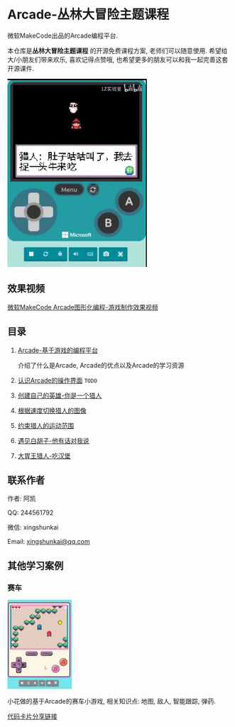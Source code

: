 # Arcade-丛林大冒险主题课程
微软MakeCode出品的Arcade编程平台.

本仓库是**丛林大冒险主题课程** 的开源免费课程方案, 老师们可以随意使用. 希望给大/小朋友们带来欢乐, 喜欢记得点赞哦, 也希望更多的朋友可以和我一起完善这套开源课件.

![](./image/Arcade游戏截图.png)



## 效果视频

[微软MakeCode Arcade图形化编程-游戏制作效果视频](https://www.bilibili.com/video/av82551127)



## 目录

1. [Arcade-基于游戏的编程平台](1.Arcade-基于游戏的编程平台/Arcade-基于游戏的编程平台.md)

   介绍了什么是Arcade, Arcade的优点以及Arcade的学习资源

2. [认识Arcade的操作界面](2.认识Arcade的操作界面/认识Arcade的操作界面.md) `TODO`

3. [创建自己的英雄-你是一个猎人](3.创建自己的英雄-你是一个猎人/创建自己的英雄-你是一个猎人.md)

4. [根据速度切换猎人的图像](4.根据速度切换猎人的图像/根据速度切换猎人的图像.md)

5. [约束猎人的运动范围](5.约束猎人的运动范围/约束猎人的运动范围.md)
6. [遇见白胡子-他有话对我说](6.遇见白胡子-他有话对我说/遇见白胡子-他有话对我说.md)
7. [大胃王猎人-吃汉堡](7.大胃王猎人-吃汉堡/大胃王猎人-吃汉堡.md)



## 联系作者

作者:  阿凯

QQ: 244561792

微信: xingshunkai

Email: xingshunkai@qq.com



## 其他学习案例

### 赛车

![](./image/赛车游戏.png)

小花做的基于Arcade的赛车小游戏, 相关知识点: 地图, 敌人, 智能跟踪, 弹药. 

[代码卡片分享链接](https://makecode.com/_XhKPKiKYVRyX)

